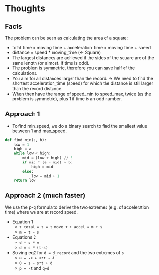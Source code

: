 # Thoughts

## Facts

The problem can be seen as calculating the area of a square:

- total_time = moving_time + acceleration_time = moving_time + speed
- distance = speed * moving_time (<- Square)
- The largest distances are achieved if the sides of the square are of the same length (or almost, if time is odd).
- The problem is symmetric, therefore you can save half of the calculations.
- You aim for all distances larger than the record. -> We need to find the shortest acceleration_time (speed) for which the distance is still larger than the record distance.
- When then have the range of speed_min to speed_max, twice (as the problem is symmetric), plus 1 if time is an odd number.

## Approach 1

- To find min_speed, we do a binary search to find the smallest value between 1 and max_speed.

```Python
def find_min(a, b):
    low = 1
    high = a
    while low < high:
        mid = (low + high) // 2
        if mid * (a - mid) > b:
            high = mid
        else:
            low = mid + 1
    return low
```

## Approach 2 (much faster)

We use the p-q formula to derive the two extremes (e.g. of acceleration time) where we are at record speed.

- Equation 1
  - `t_total = t = t_move + t_accel = m + s`
  - `m = t - s`
- Equations 2
  - `d = s * m`
  - `d = s * (t-s)`
- Solving eq2 for `d = d_record` and the two extremes of `s`
  - `0 = -s + s*t - d`
  - `0 = s - s*t + d`
  - `p = -t` and `q=d`
